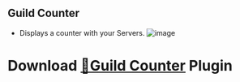 ## Guild Counter
 - Displays a counter with your Servers.
 ![image](https://user-images.githubusercontent.com/46447572/70374194-61306280-18f0-11ea-9f56-e4100f8f19f1.png)

# Download [**🔽Guild Counter**](https://betterdiscord.net/ghdl?url=https://raw.githubusercontent.com/Strencher/BetterDiscordStuff/master/Guild-Counter/Guild-counter.plugin.js) Plugin